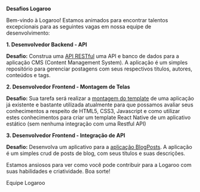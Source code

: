 **Desafios Logaroo**

Bem-vindo à Logaroo! Estamos animados para encontrar talentos excepcionais para as seguintes vagas em nossa equipe de desenvolvimento:

**1. Desenvolvedor Backend - API**

**Desafio:** Construa uma [API RESTful](https://github.com/Logaroo/desafios/blob/main/Backend.md)  uma API e banco de dados para a aplicação CMS (Content Management System). A aplicação é um simples repositório para gerenciar postagens com seus respectivos titulos, autores, conteúdos e tags.

**2. Desenvolvedor Frontend - Montagem de Telas**

**Desafio:** Sua tarefa será realizar a [montagem do template](https://github.com/Logaroo/desafios/blob/main/Frontend-Designer.md) de uma aplicação já existente e bastante utilizada atualmente para que possamos avaliar seus conhecimentos a respeito de HTML5, CSS3, Javascript e como utilizar estes conhecimentos para criar um template React Native de um aplicativo estático (sem nenhuma integração com uma Restful API)

**3. Desenvolvedor Frontend - Integração de API**

**Desafio:** Desenvolva um aplicativo para a [aplicação BlogPosts](https://github.com/Logaroo/desafios/blob/main/Dev-Frontend.md). A aplicação é um simples crud de posts de blog, com seus títulos e suas descrições. 

Estamos ansiosos para ver como você pode contribuir para a Logaroo com suas habilidades e criatividade. Boa sorte!

Equipe Logaroo
